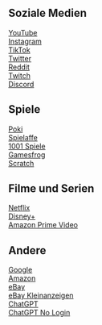 ## Soziale Medien

[YouTube](https://www.youtube.com/)<br>
[Instagram](https://www.instagram.com/)<br>
[TikTok](https://tiktok.com/)<br>
[Twitter](https://twitter.com/)<br>
[Reddit](https://www.reddit.com/)<br>
[Twitch](https://www.twitch.tv/)<br>
[Discord](https://discord.com/channels/)<br>

## Spiele

[Poki](https://poki.de/)<br>
[Spielaffe](https://www.spielaffe.de/)<br>
[1001 Spiele](https://www.1001spiele.de/)<br>
[Gamesfrog](https://gamesfrog.com/)<br>
[Scratch](https://scratch.mit.edu/)

## Filme und Serien

[Netflix](https://www.netflix.com/de/)<br>
[Disney+](https://www.disneyplus.com/de-de/)<br>
[Amazon Prime Video](https://www.amazon.de/gp/video/storefront/)<br>

## Andere

[Google](https://www.google.de/)<br>
[Amazon](https://www.amazon.de/)<br>
[eBay](https://www.ebay.de/)<br>
[eBay Kleinanzeigen](https://www.kleinanzeigen.de/)<br>
[ChatGPT](https://chat.openai.com/chat)<br>
[ChatGPT No Login](https://chat.chatgptdemo.net/)<br>
